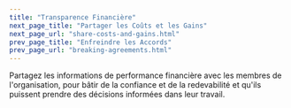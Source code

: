 ```yaml
---
title: "Transparence Financière"
next_page_title: "Partager les Coûts et les Gains"
next_page_url: "share-costs-and-gains.html"
prev_page_title: "Enfreindre les Accords"
prev_page_url: "breaking-agreements.html"
---
```



<div class="card summary"><div class="card-body">Partagez les informations de performance financière avec les membres de l'organisation, pour bâtir de la confiance et de la redevabilité et qu'ils puissent prendre des décisions informées dans leur travail.
</div></div>
